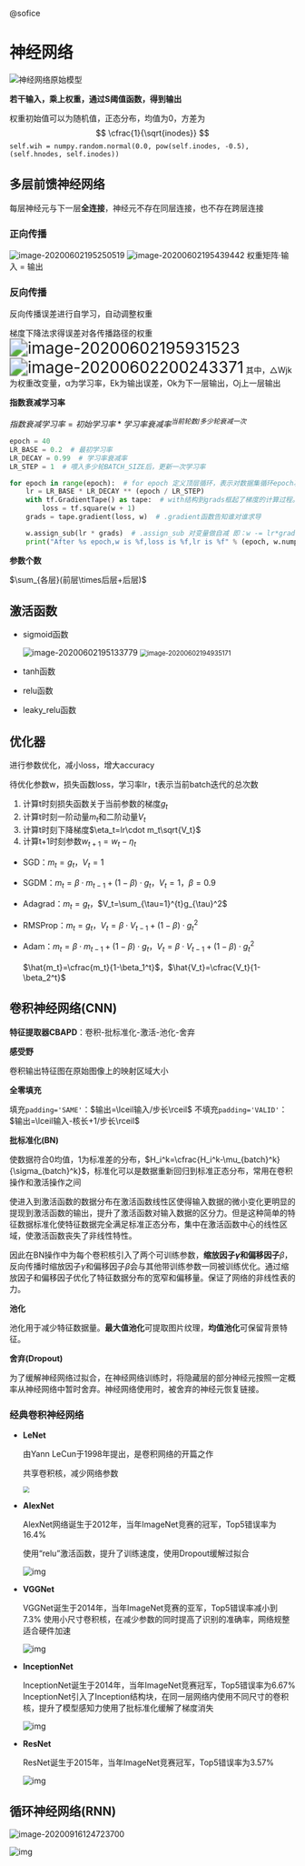 @sofice

# 神经网络

![神经网络原始模型](\DeepLearning\神经网络原始模型.png)

**若干输入，乘上权重，通过S阈值函数，得到输出**

权重初始值可以为随机值，正态分布，均值为0，方差为
$$
\cfrac{1}{\sqrt{inodes}}
$$
`self.wih = numpy.random.normal(0.0, pow(self.inodes, -0.5), (self.hnodes, self.inodes))`

## 多层前馈神经网络

每层神经元与下一层**全连接**，神经元不存在同层连接，也不存在跨层连接

### 正向传播

![image-20200602195250519](\DeepLearning\正向传播.png)
![image-20200602195439442](\DeepLearning\正向传播矩阵.png)
权重矩阵·输入 = 输出

### 反向传播

反向传播误差进行自学习，自动调整权重

梯度下降法求得误差对各传播路径的权重
<img src="\DeepLearning\反向传播误差计算公式.png" alt="image-20200602195931523" style="zoom:200%;" />
<img src="\DeepLearning\反向传播误差变量.png" alt="image-20200602200243371" style="zoom:200%;" />
其中，△Wjk为权重改变量，α为学习率，Ek为输出误差，Ok为下一层输出，Oj上一层输出



**指数衰减学习率**

$指数衰减学习率=初始学习率*学习率衰减率^{当前轮数/多少轮衰减一次}$

```python
epoch = 40
LR_BASE = 0.2  # 最初学习率
LR_DECAY = 0.99  # 学习率衰减率
LR_STEP = 1  # 喂入多少轮BATCH_SIZE后，更新一次学习率

for epoch in range(epoch):  # for epoch 定义顶层循环，表示对数据集循环epoch次，此例数据集数据仅有1个w,初始化时候constant赋值为5，循环100次迭代。
    lr = LR_BASE * LR_DECAY ** (epoch / LR_STEP)
    with tf.GradientTape() as tape:  # with结构到grads框起了梯度的计算过程。
        loss = tf.square(w + 1)
    grads = tape.gradient(loss, w)  # .gradient函数告知谁对谁求导

    w.assign_sub(lr * grads)  # .assign_sub 对变量做自减 即：w -= lr*grads 即 w = w - lr*grads
    print("After %s epoch,w is %f,loss is %f,lr is %f" % (epoch, w.numpy(), loss, lr))

```

**参数个数**

$\sum_{各层}(前层\times后层+后层)$



## 激活函数

+ sigmoid函数

  ![image-20200602195133779](\DeepLearning\S阈值函数公式.png)
  <img src="\DeepLearning\S阈值函数.png" alt="image-20200602194935171" style="zoom: 80%;" />

+ tanh函数

+ relu函数

+ leaky_relu函数





## 优化器

进行参数优化，减小loss，增大accuracy

待优化参数w，损失函数loss，学习率lr，t表示当前batch迭代的总次数

1. 计算t时刻损失函数关于当前参数的梯度$g_t$
2. 计算t时刻一阶动量$m_t$和二阶动量$V_t$
3. 计算t时刻下降梯度$\eta_t=lr\cdot m_t\sqrt{V_t}$
4. 计算t+1时刻参数$w_{t+1}=w_t-\eta_t$

+ SGD：$m_t=g_t$，$V_t=1$

+ SGDM：$m_t=\beta\cdot m_{t-1}+(1-\beta)\cdot g_t$，$V_t=1$，$\beta=0.9$

+ Adagrad：$m_t=g_t$，$V_t=\sum_{\tau=1}^{t}g_{\tau}^2$

+ RMSProp：$m_t=g_t$，$V_t=\beta\cdot V_{t-1}+(1-\beta)\cdot g_t^2$

+ Adam：$m_t=\beta\cdot m_{t-1}+(1-\beta)\cdot g_t$，$V_t=\beta\cdot V_{t-1}+(1-\beta)\cdot g_t^2$

  $\hat{m_t}=\cfrac{m_t}{1-\beta_1^t}$，$\hat{V_t}=\cfrac{V_t}{1-\beta_2^t}$



## 卷积神经网络(CNN)

**特征提取器CBAPD**：卷积-批标准化-激活-池化-舍弃

**感受野**

卷积输出特征图在原始图像上的映射区域大小

**全零填充**

填充`padding='SAME'`：$输出=\lceil输入/步长\rceil$
不填充`padding='VALID'`： $输出=\lceil输入-核长+1/步长\rceil$

**批标准化(BN)**

使数据符合0均值，1为标准差的分布，$H_i^k=\cfrac{H_i^k-\mu_{batch}^k}{\sigma_{batch}^k}$，标准化可以是数据重新回归到标准正态分布，常用在卷积操作和激活操作之间

使进入到激活函数的数据分布在激活函数线性区使得输入数据的微小变化更明显的提现到激活函数的输出，提升了激活函数对输入数据的区分力。但是这种简单的特征数据标准化使特征数据完全满足标准正态分布，集中在激活函数中心的线性区域，使激活函数丧失了非线性特性。

因此在BN操作中为每个卷积核引入了两个可训练参数，**缩放因子$\gamma$和偏移因子**$\beta$，反向传播时缩放因子$\gamma$和偏移因子$\beta$会与其他带训练参数一同被训练优化。通过缩放因子和偏移因子优化了特征数据分布的宽窄和偏移量。保证了网络的非线性表的力。

**池化**

池化用于减少特征数据量。**最大值池化**可提取图片纹理，**均值池化**可保留背景特征。

**舍弃(Dropout)**

为了缓解神经网络过拟合，在神经网络训练时，将隐藏层的部分神经元按照一定概率从神经网络中暂时舍弃。神经网络使用时，被舍弃的神经元恢复链接。



### 经典卷积神经网络

+ **LeNet**

  由Yann LeCun于1998年提出，是卷积网络的开篇之作

  共享卷积核，减少网络参数

  <img src="DeepLearning/letnet1.png" style="zoom: 67%;" />

+ **AlexNet**

  AlexNet网络诞生于2012年，当年ImageNet竞赛的冠军，Top5错误率为16.4%

  使用“relu”激活函数，提升了训练速度，使用Dropout缓解过拟合

  <img src="DeepLearning/alexnet.png" alt="img"  />

+ **VGGNet**

  VGGNet诞生于2014年，当年ImageNet竞赛的亚军，Top5错误率减小到7.3%
  使用小尺寸卷积核，在减少参数的同时提高了识别的准确率，网络规整适合硬件加速

  <img src="DeepLearning/vggnet.png" alt="img"  />

+ **InceptionNet**

  InceptionNet诞生于2014年，当年ImageNet竞赛冠军，Top5错误率为6.67%
  InceptionNet引入了Inception结构块，在同一层网络内使用不同尺寸的卷积核，提升了模型感知力使用了批标准化缓解了梯度消失

  ![img](DeepLearning/inceptionnet.png)

+ **ResNet**

  ResNet诞生于2015年，当年ImageNet竞赛冠军，Top5错误率为3.57%

  ![img](DeepLearning/resnet.png)



## 循环神经网络(RNN)

<img src="DeepLearning/rnn.png" alt="image-20200916124723700"  />

![img](DeepLearning/rnn计算.png)



